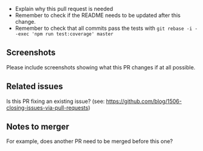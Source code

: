 * Explain why this pull request is needed
* Remember to check if the README needs to be updated after this change.
* Remember to check that all commits pass the tests with `git rebase -i --exec 'npm run test:coverage' master`

## Screenshots

Please include screenshots showing what this PR changes if at all possible.

## Related issues

Is this PR fixing an existing issue? (see: https://github.com/blog/1506-closing-issues-via-pull-requests)

## Notes to merger

For example, does another PR need to be merged before this one?